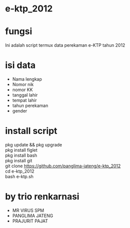 # e-ktp_2012

# fungsi
Ini adalah script termux data perekaman e-KTP tahun 2012

# isi data
- Nama lengkap
- Nomor nik
- nomor KK
- tanggal lahir
- tempat lahir
- tahun perekaman
- gender

# install script
pkg update && pkg upgrade             
pkg install figlet                   
pkg install bash               
pkg install git              
git clone https://github.com/panglima-jateng/e-ktp_2012        
cd e-ktp_2012                      
bash e-ktp.sh

# by trio renkarnasi
- MR VIRUS SPM
- PANGLIMA JATENG
- PRAJURIT PAJAT 
